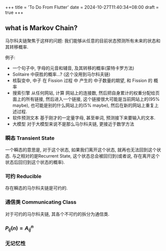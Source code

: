 +++
title = 'To Do From Flutter'
date = 2024-10-27T11:40:34+08:00
draft = true
+++

## what is Markov Chain?

马尔科夫链聚焦于这样的问题: 我们能够从任意的目前状态预测所有未来的状态和其转移概率.

例子:
- 一个句子中, 字母的元音和辅音, 及其转移的概率(蒙特卡罗方法)
- Solitaire 中获胜的概率...? (这个没用到马尔科夫链)
- 核裂变中, 中子 在 Fission 过程 中 产生的 中子数量的期望, 和 Fission 的 概率
- 搜索引擎 从任何网站, 计算 网站上的连接数, 然后把自身累计的权重分配给页面上的所有链接, 然后进入一个链接, 这个链接很大可能是当前网站上的(95% maybe), 也可能是别的什么网站上的(5% maybe), 然后在新的网站上重复上述过程.
- 软件预测文本 基于刚才的一定量字母, 甚至单词, 预测接下来要输入的文本.
- 大模型 对于大模型来说不是那么马尔科夫链, 更接近于数学方法


### 瞬态 Transient State
一个瞬态的意思是, 对于这个状态, 如果我们离开这个状态, 就再也无法回到这个状态.
与之相对的是Recurrent State, 这个状态总会被回归到(或者说, 存在离开这个状态后回归到这个状态的概率).

### 可约 Reducible
存在瞬态的马尔科夫链是可约的.

### 通信类 Communicating Class
对于可约的马尔科夫链, 其各个不可约的拆分为通信类.

### $P_{ij}(n) = A_{ij}^n$



### 无记忆性
